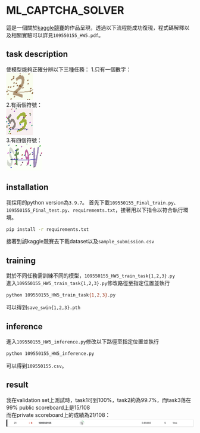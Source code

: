 # ML_CAPTCHA_SOLVER
這是一個關於[kaggle競賽](https://www.kaggle.com/competitions/captcha-hacker/overview)的作品呈現，透過以下流程能成功復現，程式碼解釋以及相關實驗可以詳見`109550155_HW5.pdf`。

## task description
使模型能夠正確分辨以下三種任務：
1.只有一個數字：  
![](figure/task1.png)  
2.有兩個符號：  
![](figure/task2.png)  
3.有四個符號：  
![](figure/task3.png)  

## installation
我採用的python version為`3.9.7`。
首先下載`109550155_Final_train.py`、`109550155_Final_test.py`、`requirements.txt`，接著用以下指令以符合執行環境。
```bash
pip install -r requirements.txt
```
接著到該kaggle競賽去下載dataset以及`sample_submission.csv`
## training
對於不同任務需訓練不同的模型，`109550155_HW5_train_task{1,2,3}.py`  
進入`109550155_HW5_train_task{1,2,3}.py`修改路徑至指定位置並執行
```bash
python 109550155_HW5_train_task{1,2,3}.py
```
可以得到`save_swin{1,2,3}.pth`

## inference
進入`109550155_HW5_inference.py`修改以下路徑至指定位置並執行
```bash
python 109550155_HW5_inference.py 
```
可以得到`109550155.csv`。
## result
我在validation set上測試時，task1可到100%，task2約為99.7%，而task3落在99%
public scoreboard上是15/108  
而在private scoreboard上的成績為21/108：
![](figure/final_score.png)

